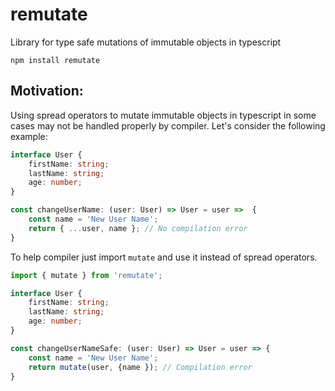 # remutate
Library for type safe mutations of immutable objects in typescript
```
npm install remutate
```

## Motivation:
Using spread operators to mutate immutable objects in typescript in some cases may not be handled properly by compiler. Let's consider the following example:

```typescript
interface User {
    firstName: string;
    lastName: string;
    age: number;
}

const changeUserName: (user: User) => User = user =>  {
    const name = 'New User Name';
    return { ...user, name }; // No compilation error
}

```

To help compiler just import `mutate` and use it instead of spread operators.

```typescript
import { mutate } from 'remutate';

interface User {
    firstName: string;
    lastName: string;
    age: number;
}

const changeUserNameSafe: (user: User) => User = user => {
    const name = 'New User Name';
    return mutate(user, {name }); // Compilation error
}

```